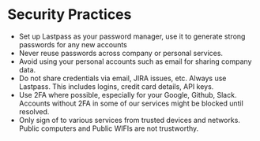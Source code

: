 # Security Practices
* Set up Lastpass as your password manager, use it to generate strong passwords for any new accounts
* Never reuse passwords across company or personal services.
* Avoid using your personal accounts such as email for sharing company data.
* Do not share credentials via email, JIRA issues, etc. Always use Lastpass. This includes logins, credit card details, API keys.
* Use 2FA where possible, especially for your Google, Github, Slack. Accounts without 2FA in some of our services might be blocked until resolved.
* Only sign of to various services from trusted devices and networks. Public computers and Public WIFIs are not trustworthy.
